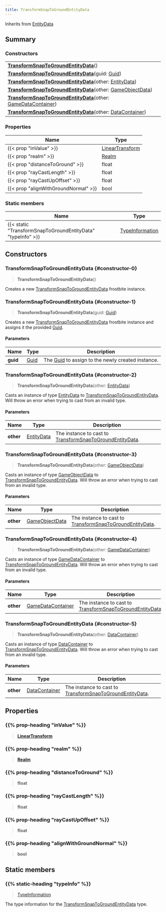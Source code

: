 ```yaml
---
title: TransformSnapToGroundEntityData
---
```


Inherits from 
[EntityData](/vext/ref/fb/entitydata)

## Summary
### Constructors
| |
| ----------- |
| **[TransformSnapToGroundEntityData](#constructor-0)**() |
| **[TransformSnapToGroundEntityData](#constructor-1)**(guid: [Guid](/vext/ref/shared/class/guid)) |
| **[TransformSnapToGroundEntityData](#constructor-2)**(other: [EntityData](/vext/ref/fb/entitydata)) |
| **[TransformSnapToGroundEntityData](#constructor-3)**(other: [GameObjectData](/vext/ref/fb/gameobjectdata)) |
| **[TransformSnapToGroundEntityData](#constructor-4)**(other: [GameDataContainer](/vext/ref/fb/gamedatacontainer)) |
| **[TransformSnapToGroundEntityData](#constructor-5)**(other: [DataContainer](/vext/ref/shared/class/datacontainer)) |

### Properties
| Name | Type |
| ---- | ---- |
| {{< prop "inValue" >}} | [LinearTransform](/vext/ref/shared/class/lineartransform) |
| {{< prop "realm" >}} | [Realm](/vext/ref/fb/realm) |
| {{< prop "distanceToGround" >}} | float |
| {{< prop "rayCastLength" >}} | float |
| {{< prop "rayCastUpOffset" >}} | float |
| {{< prop "alignWithGroundNormal" >}} | bool |

### Static members
| Name | Type |
| ---- | ---- |
| {{< static "TransformSnapToGroundEntityData" "typeInfo" >}} | [TypeInformation](/vext/ref/shared/class/typeinformation) |

## Constructors
### TransformSnapToGroundEntityData {#constructor-0}
> **TransformSnapToGroundEntityData**()

Creates a new [TransformSnapToGroundEntityData](/vext/ref/fb/transformsnaptogroundentitydata) frostbite instance.

### TransformSnapToGroundEntityData {#constructor-1}
> **TransformSnapToGroundEntityData**(guid: [Guid](/vext/ref/shared/class/guid))

Creates a new [TransformSnapToGroundEntityData](/vext/ref/fb/transformsnaptogroundentitydata) frostbite instance and assigns it the provided [Guid](/vext/ref/shared/class/guid).

#### Parameters
| Name | Type | Description |
| ---- | ---- | ----------- |
| **guid** | [Guid](/vext/ref/shared/class/guid) | The [Guid](/vext/ref/shared/class/guid) to assign to the newly created instance. |

### TransformSnapToGroundEntityData {#constructor-2}
> **TransformSnapToGroundEntityData**(other: [EntityData](/vext/ref/fb/entitydata))

Casts an instance of type [EntityData](/vext/ref/fb/entitydata) to [TransformSnapToGroundEntityData](/vext/ref/fb/transformsnaptogroundentitydata). Will throw an error when trying to cast from an invalid type.

#### Parameters
| Name | Type | Description |
| ---- | ---- | ----------- |
| **other** | [EntityData](/vext/ref/fb/entitydata) | The instance to cast to [TransformSnapToGroundEntityData](/vext/ref/fb/transformsnaptogroundentitydata). |

### TransformSnapToGroundEntityData {#constructor-3}
> **TransformSnapToGroundEntityData**(other: [GameObjectData](/vext/ref/fb/gameobjectdata))

Casts an instance of type [GameObjectData](/vext/ref/fb/gameobjectdata) to [TransformSnapToGroundEntityData](/vext/ref/fb/transformsnaptogroundentitydata). Will throw an error when trying to cast from an invalid type.

#### Parameters
| Name | Type | Description |
| ---- | ---- | ----------- |
| **other** | [GameObjectData](/vext/ref/fb/gameobjectdata) | The instance to cast to [TransformSnapToGroundEntityData](/vext/ref/fb/transformsnaptogroundentitydata). |

### TransformSnapToGroundEntityData {#constructor-4}
> **TransformSnapToGroundEntityData**(other: [GameDataContainer](/vext/ref/fb/gamedatacontainer))

Casts an instance of type [GameDataContainer](/vext/ref/fb/gamedatacontainer) to [TransformSnapToGroundEntityData](/vext/ref/fb/transformsnaptogroundentitydata). Will throw an error when trying to cast from an invalid type.

#### Parameters
| Name | Type | Description |
| ---- | ---- | ----------- |
| **other** | [GameDataContainer](/vext/ref/fb/gamedatacontainer) | The instance to cast to [TransformSnapToGroundEntityData](/vext/ref/fb/transformsnaptogroundentitydata). |

### TransformSnapToGroundEntityData {#constructor-5}
> **TransformSnapToGroundEntityData**(other: [DataContainer](/vext/ref/shared/class/datacontainer))

Casts an instance of type [DataContainer](/vext/ref/shared/class/datacontainer) to [TransformSnapToGroundEntityData](/vext/ref/fb/transformsnaptogroundentitydata). Will throw an error when trying to cast from an invalid type.

#### Parameters
| Name | Type | Description |
| ---- | ---- | ----------- |
| **other** | [DataContainer](/vext/ref/shared/class/datacontainer) | The instance to cast to [TransformSnapToGroundEntityData](/vext/ref/fb/transformsnaptogroundentitydata). |

## Properties
### {{% prop-heading "inValue" %}}
> **[LinearTransform](/vext/ref/shared/class/lineartransform)**

### {{% prop-heading "realm" %}}
> **[Realm](/vext/ref/fb/realm)**

### {{% prop-heading "distanceToGround" %}}
> **float**

### {{% prop-heading "rayCastLength" %}}
> **float**

### {{% prop-heading "rayCastUpOffset" %}}
> **float**

### {{% prop-heading "alignWithGroundNormal" %}}
> **bool**

## Static members
### {{% static-heading "typeInfo" %}}
> [TypeInformation](/vext/ref/shared/class/typeinformation)

The type information for the [TransformSnapToGroundEntityData](/vext/ref/fb/transformsnaptogroundentitydata) type.

